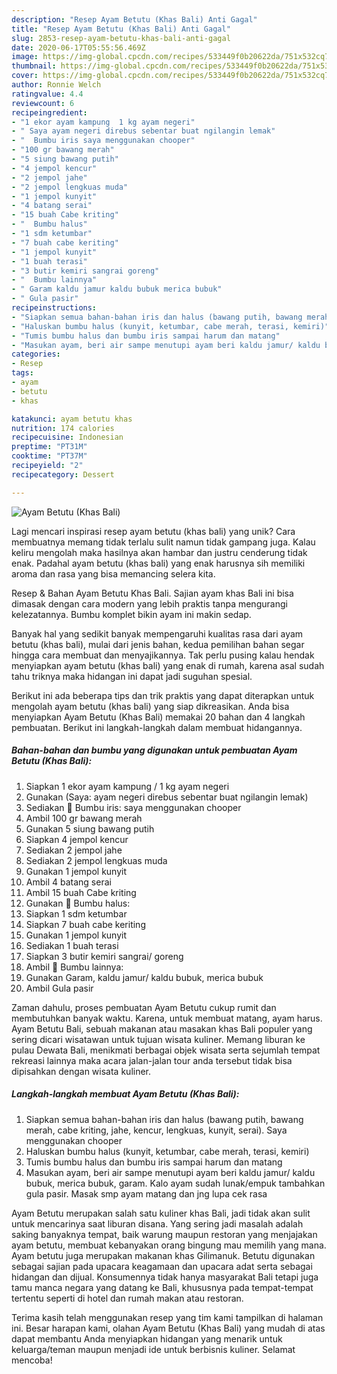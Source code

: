 ```yaml
---
description: "Resep Ayam Betutu (Khas Bali) Anti Gagal"
title: "Resep Ayam Betutu (Khas Bali) Anti Gagal"
slug: 2853-resep-ayam-betutu-khas-bali-anti-gagal
date: 2020-06-17T05:55:56.469Z
image: https://img-global.cpcdn.com/recipes/533449f0b20622da/751x532cq70/ayam-betutu-khas-bali-foto-resep-utama.jpg
thumbnail: https://img-global.cpcdn.com/recipes/533449f0b20622da/751x532cq70/ayam-betutu-khas-bali-foto-resep-utama.jpg
cover: https://img-global.cpcdn.com/recipes/533449f0b20622da/751x532cq70/ayam-betutu-khas-bali-foto-resep-utama.jpg
author: Ronnie Welch
ratingvalue: 4.4
reviewcount: 6
recipeingredient:
- "1 ekor ayam kampung  1 kg ayam negeri"
- " Saya ayam negeri direbus sebentar buat ngilangin lemak"
- "  Bumbu iris saya menggunakan chooper"
- "100 gr bawang merah"
- "5 siung bawang putih"
- "4 jempol kencur"
- "2 jempol jahe"
- "2 jempol lengkuas muda"
- "1 jempol kunyit"
- "4 batang serai"
- "15 buah Cabe kriting"
- "  Bumbu halus"
- "1 sdm ketumbar"
- "7 buah cabe keriting"
- "1 jempol kunyit"
- "1 buah terasi"
- "3 butir kemiri sangrai goreng"
- "  Bumbu lainnya"
- " Garam kaldu jamur kaldu bubuk merica bubuk"
- " Gula pasir"
recipeinstructions:
- "Siapkan semua bahan-bahan iris dan halus (bawang putih, bawang merah, cabe kriting, jahe, kencur, lengkuas, kunyit, serai). Saya menggunakan chooper"
- "Haluskan bumbu halus (kunyit, ketumbar, cabe merah, terasi, kemiri)"
- "Tumis bumbu halus dan bumbu iris sampai harum dan matang"
- "Masukan ayam, beri air sampe menutupi ayam beri kaldu jamur/ kaldu bubuk, merica bubuk, garam. Kalo ayam sudah lunak/empuk tambahkan gula pasir. Masak smp ayam matang dan jng lupa cek rasa"
categories:
- Resep
tags:
- ayam
- betutu
- khas

katakunci: ayam betutu khas 
nutrition: 174 calories
recipecuisine: Indonesian
preptime: "PT31M"
cooktime: "PT37M"
recipeyield: "2"
recipecategory: Dessert

---
```



![Ayam Betutu (Khas Bali)](https://img-global.cpcdn.com/recipes/533449f0b20622da/751x532cq70/ayam-betutu-khas-bali-foto-resep-utama.jpg)

Lagi mencari inspirasi resep ayam betutu (khas bali) yang unik? Cara membuatnya memang tidak terlalu sulit namun tidak gampang juga. Kalau keliru mengolah maka hasilnya akan hambar dan justru cenderung tidak enak. Padahal ayam betutu (khas bali) yang enak harusnya sih memiliki aroma dan rasa yang bisa memancing selera kita.

Resep &amp; Bahan Ayam Betutu Khas Bali. Sajian ayam khas Bali ini bisa dimasak dengan cara modern yang lebih praktis tanpa mengurangi kelezatannya. Bumbu komplet bikin ayam ini makin sedap.

Banyak hal yang sedikit banyak mempengaruhi kualitas rasa dari ayam betutu (khas bali), mulai dari jenis bahan, kedua pemilihan bahan segar hingga cara membuat dan menyajikannya. Tak perlu pusing kalau hendak menyiapkan ayam betutu (khas bali) yang enak di rumah, karena asal sudah tahu triknya maka hidangan ini dapat jadi suguhan spesial.


Berikut ini ada beberapa tips dan trik praktis yang dapat diterapkan untuk mengolah ayam betutu (khas bali) yang siap dikreasikan. Anda bisa menyiapkan Ayam Betutu (Khas Bali) memakai 20 bahan dan 4 langkah pembuatan. Berikut ini langkah-langkah dalam membuat hidangannya.

<!--inarticleads1-->

##### Bahan-bahan dan bumbu yang digunakan untuk pembuatan Ayam Betutu (Khas Bali):

1. Siapkan 1 ekor ayam kampung / 1 kg ayam negeri
1. Gunakan  (Saya: ayam negeri direbus sebentar buat ngilangin lemak)
1. Sediakan  🍄 Bumbu iris: saya menggunakan chooper
1. Ambil 100 gr bawang merah
1. Gunakan 5 siung bawang putih
1. Siapkan 4 jempol kencur
1. Sediakan 2 jempol jahe
1. Sediakan 2 jempol lengkuas muda
1. Gunakan 1 jempol kunyit
1. Ambil 4 batang serai
1. Ambil 15 buah Cabe kriting
1. Gunakan  🍄 Bumbu halus:
1. Siapkan 1 sdm ketumbar
1. Siapkan 7 buah cabe keriting
1. Gunakan 1 jempol kunyit
1. Sediakan 1 buah terasi
1. Siapkan 3 butir kemiri sangrai/ goreng
1. Ambil  🍄 Bumbu lainnya:
1. Gunakan  Garam, kaldu jamur/ kaldu bubuk, merica bubuk
1. Ambil  Gula pasir


Zaman dahulu, proses pembuatan Ayam Betutu cukup rumit dan membutuhkan banyak waktu. Karena, untuk membuat matang, ayam harus. Ayam Betutu Bali, sebuah makanan atau masakan khas Bali populer yang sering dicari wisatawan untuk tujuan wisata kuliner. Memang liburan ke pulau Dewata Bali, menikmati berbagai objek wisata serta sejumlah tempat rekreasi lainnya maka acara jalan-jalan tour anda tersebut tidak bisa dipisahkan dengan wisata kuliner. 

<!--inarticleads2-->

##### Langkah-langkah membuat Ayam Betutu (Khas Bali):

1. Siapkan semua bahan-bahan iris dan halus (bawang putih, bawang merah, cabe kriting, jahe, kencur, lengkuas, kunyit, serai). Saya menggunakan chooper
1. Haluskan bumbu halus (kunyit, ketumbar, cabe merah, terasi, kemiri)
1. Tumis bumbu halus dan bumbu iris sampai harum dan matang
1. Masukan ayam, beri air sampe menutupi ayam beri kaldu jamur/ kaldu bubuk, merica bubuk, garam. Kalo ayam sudah lunak/empuk tambahkan gula pasir. Masak smp ayam matang dan jng lupa cek rasa


Ayam Betutu merupakan salah satu kuliner khas Bali, jadi tidak akan sulit untuk mencarinya saat liburan disana. Yang sering jadi masalah adalah saking banyaknya tempat, baik warung maupun restoran yang menjajakan ayam betutu, membuat kebanyakan orang bingung mau memilih yang mana. Ayam betutu juga merupakan makanan khas Gilimanuk. Betutu digunakan sebagai sajian pada upacara keagamaan dan upacara adat serta sebagai hidangan dan dijual. Konsumennya tidak hanya masyarakat Bali tetapi juga tamu manca negara yang datang ke Bali, khususnya pada tempat-tempat tertentu seperti di hotel dan rumah makan atau restoran. 

Terima kasih telah menggunakan resep yang tim kami tampilkan di halaman ini. Besar harapan kami, olahan Ayam Betutu (Khas Bali) yang mudah di atas dapat membantu Anda menyiapkan hidangan yang menarik untuk keluarga/teman maupun menjadi ide untuk berbisnis kuliner. Selamat mencoba!
